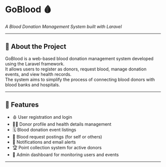 
# GoBlood 🩸  
*A Blood Donation Management System built with Laravel*

---

## 📖 About the Project
GoBlood is a web-based blood donation management system developed using the Laravel framework.  
It allows users to register as donors, request blood, manage donation events, and view health records.  
The system aims to simplify the process of connecting blood donors with blood banks and hospitals.

---

## 🧩 Features
- 🩸 User registration and login  
- 🧍‍♂️ Donor profile and health details management  
- 🗓️ Blood donation event listings  
- 💬 Blood request postings (for self or others)  
- 📱 Notifications and email alerts  
- 🏆 Point collection system for active donors  
- 🧾 Admin dashboard for monitoring users and events  

---

